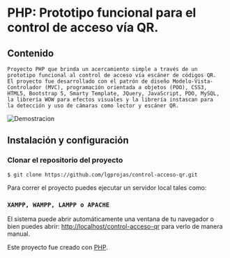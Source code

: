 # PHP: Prototipo funcional para el control de acceso vía QR.

## Contenido
~~~
Proyecto PHP que brinda un acercamiento simple a través de un prototipo funcional al control de acceso vía escáner de códigos QR.
El proyecto fue desarrollado con el patrón de diseño Modelo-Vista-Controlador (MVC), programación orientada a objetos (POO), CSS3, HTML5, Bootstrap 5, Smarty Template, JQuery, JavaScript, PDO, MySQL, la librería WOW para efectos visuales y la librería instascan para
la detección y uso de cámaras como lector y escáner QR.
~~~

![Demostracion](controlqr.gif)

## **Instalación y configuración**

### Clonar el repositorio del proyecto

    $ git clone https://github.com/lgprojas/control-acceso-qr.git

Para correr el proyecto puedes ejecutar un servidor local tales como:

### `XAMPP, WAMPP, LAMPP o APACHE`

El sistema puede abrir automáticamente una ventana de tu navegador o bien puedes abrir: [http://localhost/control-acceso-qr](http://localhost/control-acceso-qr) para verlo de manera manual.

Este proyecto fue creado con [PHP](https://www.php.net/manual/es/intro-whatis.php).
